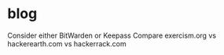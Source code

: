 # blog

Consider either BitWarden or Keepass
Compare exercism.org vs hackerearth.com vs hackerrack.com
